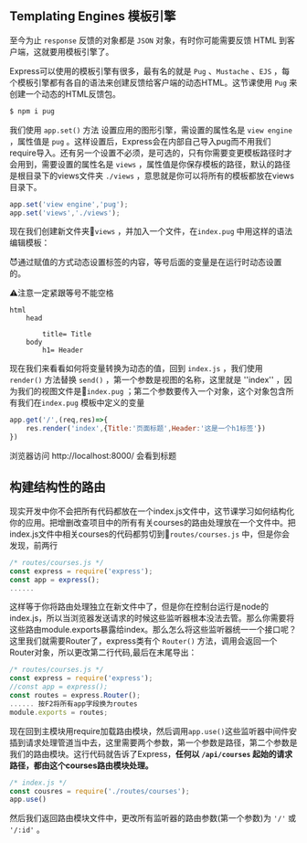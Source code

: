## Templating Engines 模板引擎

至今为止 `response` 反馈的对象都是 `JSON` 对象，有时你可能需要反馈 HTML 到客户端，这就要用模板引擎了。

Express可以使用的模板引擎有很多，最有名的就是 `Pug` 、`Mustache` 、`EJS` ，每个模板引擎都有各自的语法来创建反馈给客户端的动态HTML。这节课使用 `Pug` 来创建一个动态的HTML反馈包。

```bash
$ npm i pug
```

我们使用 `app.set()` 方法 设置应用的图形引擎，需设置的属性名是 `view engine` ，属性值是 `pug` 。这样设置后，Express会在内部自己导入pug而不用我们require导入。还有另一个设置不必须，是可选的，只有你需要变更模板路径时才会用到，需要设置的属性名是 `views` ，属性值是你保存模板的路径，默认的路径是根目录下的views文件夹 `./views` ，意思就是你可以将所有的模板都放在views目录下。

```js
app.set('view engine','pug');
app.set('views','./views');
```

现在我们创建新文件夹📂`views` ，并加入一个文件，在`index.pug` 中用这样的语法编辑模板：

😈通过赋值的方式动态设置标签的内容，等号后面的变量是在运行时动态设置的。

⚠️注意一定紧跟等号不能空格

```pug
html
    head
        
        title= Title 
    body
        h1= Header
```

现在我们来看看如何将变量转换为动态的值，回到 `index.js` ，我们使用 `render()` 方法替换 `send()` ，第一个参数是视图的名称，这里就是 ''index'' ，因为我们的视图文件是📃`index.pug` ；第二个参数要传入一个对象，这个对象包含所有我们在`index.pug` 模板中定义的变量

```js
app.get('/',(req,res)=>{
    res.render('index',{Title:'页面标题',Header:'这是一个h1标签'})
})
```

浏览器访问 http://localhost:8000/ 会看到标题



## 构建结构性的路由

现实开发中你不会把所有代码都放在一个index.js文件中，这节课学习如何结构化你的应用。把增删改查项目中的所有有关courses的路由处理放在一个文件中。把index.js文件中相关courses的代码都剪切到📂`routes/courses.js` 中，但是你会发现，前两行

```js
/* routes/courses.js */
const express = require('express');
const app = express();
......
```

这样等于你将路由处理独立在新文件中了，但是你在控制台运行是node的index.js，所以当浏览器发送请求的时候这些监听器根本没法去管。那么你需要将这些路由module.exports暴露给index。那么怎么将这些监听器统一一个接口呢？这里我们就需要Router了，express类有个 `Router()` 方法，调用会返回一个Router对象，所以更改第二行代码,最后在末尾导出：

```js
/* routes/courses.js */
const express = require('express');
//const app = express();
const routes = express.Router();
...... 按F2将所有app字段换为routes
module.exports = routes;
```

现在回到主模块用require加载路由模块，然后调用`app.use()`这些监听器中间件安插到请求处理管道当中去，这里需要两个参数，第一个参数是路径，第二个参数是我们的路由模块。这行代码就告诉了Express，**任何以 `/api/courses` 起始的请求路径，都由这个courses路由模块处理。**

```js
/* index.js */
const cousres = require('./routes/courses');
app.use()
```

然后我们返回路由模块文件中，更改所有监听器的路由参数(第一个参数)为 `'/'` 或 `'/:id'` 。
